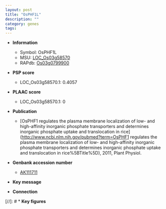 ```yaml
---
layout: post
title: "OsPHF1L"
description: ""
category: genes
tags: 
---
```


* **Information**  
    + Symbol: OsPHF1L  
    + MSU: [LOC_Os03g58570](http://rice.plantbiology.msu.edu/cgi-bin/ORF_infopage.cgi?orf=LOC_Os03g58570)  
    + RAPdb: [Os03g0799900](http://rapdb.dna.affrc.go.jp/viewer/gbrowse_details/irgsp1?name=Os03g0799900)  

* **PSP score**  
    + LOC_Os03g58570.1: 0.4057 

* **PLAAC score**  
    + LOC_Os03g58570.1: 0 

* **Publication**  
    + [OsPHF1 regulates the plasma membrane localization of low- and high-affinity inorganic phosphate transporters and determines inorganic phosphate uptake and translocation in rice](http://www.ncbi.nlm.nih.gov/pubmed?term=OsPHF1 regulates the plasma membrane localization of low- and high-affinity inorganic phosphate transporters and determines inorganic phosphate uptake and translocation in rice%5BTitle%5D), 2011, Plant Physiol.

* **Genbank accession number**  
    + [AK111711](http://www.ncbi.nlm.nih.gov/nuccore/AK111711)

* **Key message**  

* **Connection**  

[//]: # * **Key figures**  


